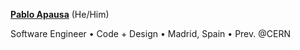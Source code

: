 <a href="https://apausa.dev" target="_blank" rel="noreferrer">**Pablo Apausa**</a> (He/Him)

Software Engineer • Code + Design • Madrid, Spain • Prev. @CERN
